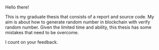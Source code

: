 Hello there!

This is my graduate thesis that consists of a report and source code. My aim is about how to generate random number in blockchain with verify random number. Given the limited time and ability, this thesis has some mistakes that need to be overcome.

I count on your feedback.